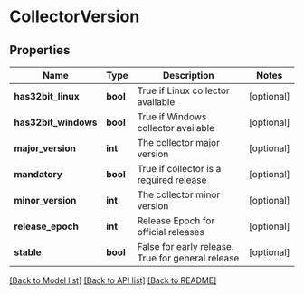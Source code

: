 # CollectorVersion

## Properties
Name | Type | Description | Notes
------------ | ------------- | ------------- | -------------
**has32bit_linux** | **bool** | True if Linux collector available | [optional] 
**has32bit_windows** | **bool** | True if Windows collector available | [optional] 
**major_version** | **int** | The collector major version | [optional] 
**mandatory** | **bool** | True if collector is a required release | [optional] 
**minor_version** | **int** | The collector minor version | [optional] 
**release_epoch** | **int** | Release Epoch for official releases | [optional] 
**stable** | **bool** | False for early release. True for general release | [optional] 

[[Back to Model list]](../README.md#documentation-for-models) [[Back to API list]](../README.md#documentation-for-api-endpoints) [[Back to README]](../README.md)


